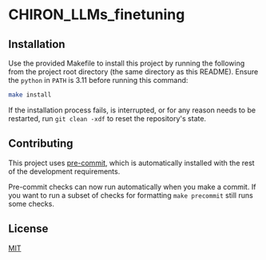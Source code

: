 # CHIRON_LLMs_finetuning

## Installation

Use the provided Makefile to install this project by running the following from the project root directory (the same directory as this README). Ensure the `python` in `PATH` is 3.11 before running this command:

```bash
make install
```

If the installation process fails, is interrupted, or for any reason needs to be restarted, run `git clean -xdf` to reset the repository's state.

## Contributing

This project uses [pre-commit](https://pre-commit.com/), which is automatically installed with the rest of the development requirements.

Pre-commit checks can now run automatically when you make a commit. If you want to run a subset of checks for formatting `make precommit` still runs some checks.

## License

[MIT](https://choosealicense.com/licenses/mit/)
